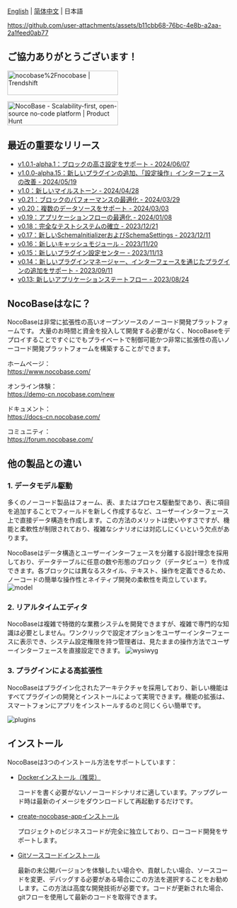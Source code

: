 [English](./README.md) | [简体中文](./README.zh-CN.md) | 日本語

https://github.com/user-attachments/assets/b11cbb68-76bc-4e8b-a2aa-2a1feed0ab77

## ご協力ありがとうございます！
<a href="https://trendshift.io/repositories/4112" target="_blank"><img src="https://trendshift.io/api/badge/repositories/4112" alt="nocobase%2Fnocobase | Trendshift" style="width: 250px; height: 55px;" width="250" height="55"/></a>

<a href="https://www.producthunt.com/posts/nocobase?embed=true&utm_source=badge-top-post-topic-badge&utm_medium=badge&utm_souce=badge-nocobase" target="_blank"><img src="https://api.producthunt.com/widgets/embed-image/v1/top-post-topic-badge.svg?post_id=456520&theme=light&period=weekly&topic_id=267" alt="NocoBase - Scalability&#0045;first&#0044;&#0032;open&#0045;source&#0032;no&#0045;code&#0032;platform | Product Hunt" style="width: 250px; height: 54px;" width="250" height="54" /></a>

## 最近の重要なリリース
- [v1.0.1-alpha.1：ブロックの高さ設定をサポート - 2024/06/07](https://docs-cn.nocobase.com/welcome/changelog/20240607)
- [v1.0.0-alpha.15：新しいプラグインの追加、「設定操作」インターフェースの改善 - 2024/05/19](https://docs-cn.nocobase.com/welcome/changelog/20240519)
- [v1.0：新しいマイルストーン - 2024/04/28](https://docs-cn.nocobase.com/welcome/release/v1001-changelog)
- [v0.21：ブロックのパフォーマンスの最適化 - 2024/03/29](https://docs-cn.nocobase.com/welcome/release/v0210-changelog)
- [v0.20：複数のデータソースをサポート - 2024/03/03](https://docs-cn.nocobase.com/welcome/release/v0200-changelog)
- [v0.19：アプリケーションフローの最適化 - 2024/01/08](https://blog-cn.nocobase.com/posts/release-v019/)
- [v0.18：完全なテストシステムの確立 - 2023/12/21](https://blog-cn.nocobase.com/posts/release-v018/)
- [v0.17：新しいSchemaInitializerおよびSchemaSettings - 2023/12/11](https://blog-cn.nocobase.com/posts/release-v017/)
- [v0.16：新しいキャッシュモジュール - 2023/11/20](https://blog-cn.nocobase.com/posts/release-v016/)
- [v0.15：新しいプラグイン設定センター - 2023/11/13](https://blog-cn.nocobase.com/posts/release-v015/)
- [v0.14：新しいプラグインマネージャー、インターフェースを通じたプラグインの追加をサポート - 2023/09/11](https://blog-cn.nocobase.com/posts/release-v014/)
- [v0.13: 新しいアプリケーションステートフロー - 2023/08/24](https://blog-cn.nocobase.com/posts/release-v013/)

## NocoBaseはなに？

NocoBaseは非常に拡張性の高いオープンソースのノーコード開発プラットフォームです。
大量のお時間と資金を投入して開発する必要がなく、NocoBaseをデプロイすることですぐにでもプライベートで制御可能かつ非常に拡張性の高いノーコード開発プラットフォームを構築することができます。

ホームページ：  
https://www.nocobase.com/

オンライン体験：  
https://demo-cn.nocobase.com/new

ドキュメント：  
https://docs-cn.nocobase.com/

コミュニティ：  
https://forum.nocobase.com/

## 他の製品との違い

### 1. データモデル駆動 

多くのノーコード製品はフォーム、表、またはプロセス駆動型であり、表に項目を追加することでフィールドを新しく作成するなど、ユーザーインターフェース上で直接データ構造を作成します。この方法のメリットは使いやすさですが、機能と柔軟性が制限されており、複雑なシナリオには対応しにくいという欠点があります。

NocoBaseはデータ構造とユーザーインターフェースを分離する設計理念を採用しており、データテーブルに任意の数や形態のブロック（データビュー）を作成できます。各ブロックには異なるスタイル、テキスト、操作を定義できるため、ノーコードの簡単な操作性とネイティブ開発の柔軟性を両立しています。
![model](https://static-docs.nocobase.com/model.png)

### 2. リアルタイムエディタ
NocoBaseは複雑で特徴的な業務システムを開発できますが、複雑で専門的な知識は必要としません。ワンクリックで設定オプションをユーザーインターフェースに表示でき、システム設定権限を持つ管理者は、見たままの操作方法でユーザーインターフェースを直接設定できます。
![wysiwyg](https://static-docs.nocobase.com/wysiwyg.gif)

### 3. プラグインによる高拡張性

NocoBaseはプラグイン化されたアーキテクチャを採用しており、新しい機能はすべてプラグインの開発とインストールによって実現できます。機能の拡張は、スマートフォンにアプリをインストールするのと同じくらい簡単です。

![plugins](https://static-docs.nocobase.com/plugins.png)

## インストール

NocoBaseは3つのインストール方法をサポートしています：

- <a target="_blank" href="https://docs-cn.nocobase.com/welcome/getting-started/installation/docker-compose">Dockerインストール（推奨）</a >

   コードを書く必要がないノーコードシナリオに適しています。アップグレード時は最新のイメージをダウンロードして再起動するだけです。

- <a target="_blank" href="https://docs-cn.nocobase.com/welcome/getting-started/installation/create-nocobase-app">create-nocobase-appインストール</a >

   プロジェクトのビジネスコードが完全に独立しており、ローコード開発をサポートします。

- <a target="_blank" href="https://docs-cn.nocobase.com/welcome/getting-started/installation/git-clone">Gitソースコードインストール</a >

   最新の未公開バージョンを体験したい場合や、貢献したい場合、ソースコードを変更、デバッグする必要がある場合にこの方法を選択することをお勧めします。この方法は高度な開発技術が必要です。コードが更新された場合、gitフローを使用して最新のコードを取得できます。
